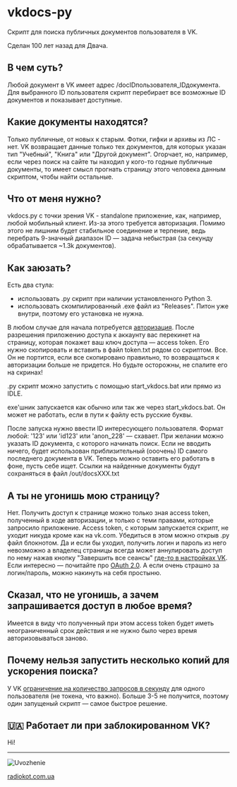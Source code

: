 # vkdocs-py
Скрипт для поиска публичных документов пользователя в VK.

Сделан 100 лет назад для Двача.

## В чем суть?

Любой документ в VK имеет адрес /docIDпользователя_IDдокумента. 
Для выбранного ID пользователя скрипт перебирает все возможные ID документов и показывает доступные.

## Какие документы находятся?
Только публичные, от новых к старым. Фотки, гифки и архивы из ЛС - нет. 
VK возвращает данные только тех документов, для которых указан тип "Учебный", "Книга" или "Другой документ". 
Огорчает, но, например, если через поиск на сайте ты находил у кого-то годные публичные документы, 
то имеет смысл прогнать страницу этого человека данным скриптом, чтобы найти остальные.

## Что от меня нужно?
vkdocs.py с точки зрения VK - standalone приложение, как, например, любой мобильный клиент. 
Из-за этого требуется авторизация. Помимо этого не лишним будет стабильное соединение и терпение, 
ведь перебрать 9-значный диапазон ID — задача небыстрая (за секунду обрабатывается ~1.3k документов).

## Как заюзать?
Есть два стула:
- использовать .py скрипт при наличии установленного Python 3.
- использовать скомпилированный .exe файл из "Releases". Питон уже внутри, поэтому его установка не нужна.

В любом случае для начала потребуется [авторизация](https://vk.cc/7i9iPu). После разрешения приложению доступа к аккаунту вас перекинет на страницу,
которая покажет ваш ключ доступа — access token. Его нужно скопировать и вставить в файл token.txt рядом со скриптом.
Все. Он не портится, если все скопировано правильно, то возвращаться к авторизации больше не придется. 
Но будьте осторожны, не спалите его на скринах!

.py скрипт можно запустить с помощью start_vkdocs.bat или прямо из IDLE.

exe'шник запускается как обычно или так же через start_vkdocs.bat. Он может не работать, если в пути к файлу есть русские буквы.

После запуска нужно ввести ID интересующего пользователя. Формат любой: '123' или 'id123' или 'anon_228' — схавает. 
При желании можно указать ID документа, с которого начинать поиск. Если не вводить ничего, 
будет использован приблизительный (ооочень) ID самого последнего документа в VK.
Теперь можно оставить его работать в фоне, пусть себе ищет. 
Ссылки на найденные документы будут сохраняться в файл /out/docsXXX.txt

## А ты не угонишь мою страницу?
Нет. Получить доступ к странице можно только зная access token, полученный в ходе авторизации, и только с теми правами, 
которые запросило приложение. Access token, с которым запускается скрипт, не уходит никуда кроме как на vk.com. 
Убедиться в этом можно открыв .py файл блокнотом. Да и если бы уходил, получить логин и пароль из него невозможно 
а владелец страницы всегда может аннулировать доступ по нему нажав кнопку "Завершить все сеансы" [где-то в настройках VK](https://vk.com/settings?act=security). 
Если интересно — почитайте про [OAuth 2.0](https://vk.com/dev/auth_sites). А если очень страшно за логин/пароль, можно накинуть на себя простыню.

## Сказал, что не угонишь, а зачем запрашивается доступ в любое время?
Имеется в виду что полученный при этом access token будет иметь неограниченный срок действия 
и не нужно было через время авторизовываться заново.

## Почему нельзя запустить несколько копий для ускорения поиска?
У VK [ограничение на количество запросов в секунду](https://vk.com/dev/api_requests) для одного пользователя (не токена, что важно). 
Больше 3-5 не получится, поэтому один запущеный скрипт — самое быстрое решение.

## 🇺🇦 Работает ли при заблокированном VK?
Ні!

***

![Uvozhenie](https://radiokot.com.ua/uvozhenie.jpg)

[radiokot.com.ua](https://radiokot.com.ua)
